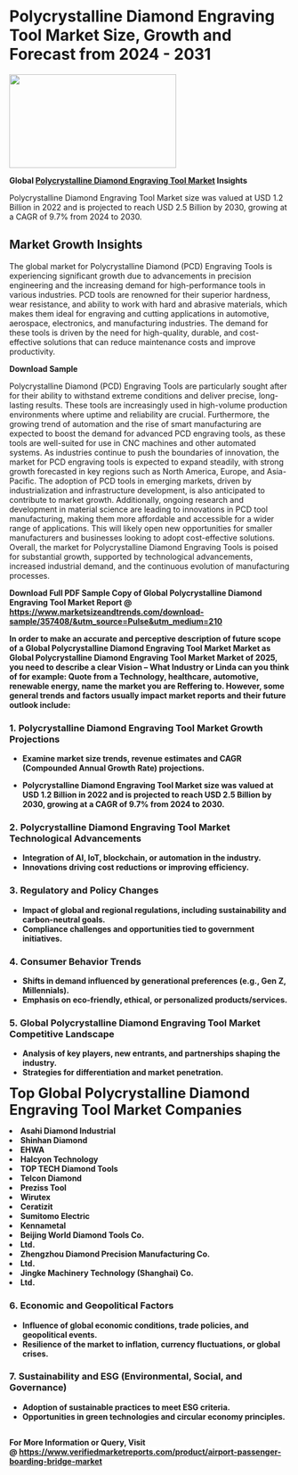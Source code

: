 <H1>Polycrystalline Diamond Engraving Tool Market Size, Growth and Forecast from 2024 - 2031</H1><img class="aligncenter size-medium wp-image-584254" src="https://thirdeyenews.in/wp-content/uploads/2024/09/Global-Market-Research-300x168.jpeg" alt="" width="300" height="168" /><p><strong>Global&nbsp;<a href="https://www.marketsizeandtrends.com/download-sample/357408/&amp;utm_source=Pulse&amp;utm_medium=210">Polycrystalline Diamond Engraving Tool Market</a> Insights</strong></p><p>Polycrystalline Diamond Engraving Tool Market size was valued at USD 1.2 Billion in 2022 and is projected to reach USD 2.5 Billion by 2030, growing at a CAGR of 9.7% from 2024 to 2030.</p><p><h2>Market Growth Insights</h2> <p>The global market for Polycrystalline Diamond (PCD) Engraving Tools is experiencing significant growth due to advancements in precision engineering and the increasing demand for high-performance tools in various industries. PCD tools are renowned for their superior hardness, wear resistance, and ability to work with hard and abrasive materials, which makes them ideal for engraving and cutting applications in automotive, aerospace, electronics, and manufacturing industries. The demand for these tools is driven by the need for high-quality, durable, and cost-effective solutions that can reduce maintenance costs and improve productivity.</p> <p><strong>Download Sample</strong></p> <p>Polycrystalline Diamond (PCD) Engraving Tools are particularly sought after for their ability to withstand extreme conditions and deliver precise, long-lasting results. These tools are increasingly used in high-volume production environments where uptime and reliability are crucial. Furthermore, the growing trend of automation and the rise of smart manufacturing are expected to boost the demand for advanced PCD engraving tools, as these tools are well-suited for use in CNC machines and other automated systems. As industries continue to push the boundaries of innovation, the market for PCD engraving tools is expected to expand steadily, with strong growth forecasted in key regions such as North America, Europe, and Asia-Pacific. The adoption of PCD tools in emerging markets, driven by industrialization and infrastructure development, is also anticipated to contribute to market growth. Additionally, ongoing research and development in material science are leading to innovations in PCD tool manufacturing, making them more affordable and accessible for a wider range of applications. This will likely open new opportunities for smaller manufacturers and businesses looking to adopt cost-effective solutions. Overall, the market for Polycrystalline Diamond Engraving Tools is poised for substantial growth, supported by technological advancements, increased industrial demand, and the continuous evolution of manufacturing processes. <p><strong></p><p><span class=""><strong>Download Full PDF Sample Copy of Global Polycrystalline Diamond Engraving Tool Market Report</strong> @ <a href="https://www.marketsizeandtrends.com/download-sample/357408/&amp;utm_source=Pulse&amp;utm_medium=210" target="_blank">https://www.marketsizeandtrends.com/download-sample/357408/&amp;utm_source=Pulse&amp;utm_medium=210</a></span></p><p>In order to make an accurate and perceptive description of future scope of a Global&nbsp;Polycrystalline Diamond Engraving Tool Market Market as Global&nbsp;Polycrystalline Diamond Engraving Tool Market Market of 2025, you need to describe a clear Vision &ndash; What Industry or Linda can you think of for example: Quote from a Technology, healthcare, automotive, renewable energy, name the market you are Reffering to. However, some general trends and factors usually impact market reports and their future outlook include:</p><h3>1.&nbsp;<strong>Polycrystalline Diamond Engraving Tool Market Growth Projections</strong></h3><ul><li>Examine market size trends, revenue estimates and CAGR (Compounded Annual Growth Rate) projections.</li><li><p>Polycrystalline Diamond Engraving Tool Market size was valued at USD 1.2 Billion in 2022 and is projected to reach USD 2.5 Billion by 2030, growing at a CAGR of 9.7% from 2024 to 2030.</p></li></ul><h3>2.&nbsp;<strong>Polycrystalline Diamond Engraving Tool Market Technological Advancements</strong></h3><ul><li>Integration of AI, IoT, blockchain, or automation in the industry.</li><li>Innovations driving cost reductions or improving efficiency.</li></ul><h3>3.&nbsp;<strong>Regulatory and Policy Changes</strong></h3><ul><li>Impact of global and regional regulations, including sustainability and carbon-neutral goals.</li><li>Compliance challenges and opportunities tied to government initiatives.</li></ul><h3>4.&nbsp;<strong>Consumer Behavior Trends</strong></h3><ul><li>Shifts in demand influenced by generational preferences (e.g., Gen Z, Millennials).</li><li>Emphasis on eco-friendly, ethical, or personalized products/services.</li></ul><h3>5.&nbsp;<strong>Global Polycrystalline Diamond Engraving Tool Market Competitive Landscape</strong></h3><ul><li>Analysis of key players, new entrants, and partnerships shaping the industry.</li><li>Strategies for differentiation and market penetration.</li></ul><p data-pm-slice="1 1 []"><span style="color: inherit; font-family: inherit; font-size: 25px;">Top Global Polycrystalline Diamond Engraving Tool Market Companies</span></p><div class="" data-test-id=""><p><li>Asahi Diamond Industrial</li><li> Shinhan Diamond</li><li> EHWA</li><li> Halcyon Technology</li><li> TOP TECH Diamond Tools</li><li> Telcon Diamond</li><li> Preziss Tool</li><li> Wirutex</li><li> Ceratizit</li><li> Sumitomo Electric</li><li> Kennametal</li><li> Beijing World Diamond Tools Co.</li><li> Ltd.</li><li> Zhengzhou Diamond Precision Manufacturing Co.</li><li> Ltd.</li><li> Jingke Machinery Technology (Shanghai) Co.</li><li> Ltd.</li></p></div><h3>6.&nbsp;<strong>Economic and Geopolitical Factors</strong></h3><ul><li>Influence of global economic conditions, trade policies, and geopolitical events.</li><li>Resilience of the market to inflation, currency fluctuations, or global crises.</li></ul><h3>7.&nbsp;<strong>Sustainability and ESG (Environmental, Social, and Governance)</strong></h3><ul><li>Adoption of sustainable practices to meet ESG criteria.</li><li>Opportunities in green technologies and circular economy principles.</li></ul><h2><strong style="font-size: 14px;">For More Information or Query, Visit @&nbsp;</strong><a style="background-color: #ffffff; font-size: 14px;" href="https://www.marketsizeandtrends.com/report/polycrystalline-diamond-engraving-tool-market/" target="_blank">https://www.verifiedmarketreports.com/product/airport-passenger-boarding-bridge-market</a></h2>
